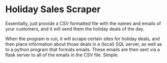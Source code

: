 # Holiday Sales Scraper

Essentially, just provide a CSV formatted file with the names and emails of your customers, and it will send them the holiday deals of the day.

When the program is run, it will scrape certain sites for holiday deals, and then place information about those deals in a (local) SQL server, as well as to a python program that formats emails. These emails are then sent via a flask server to all of the emails in the CSV file. Simple.
